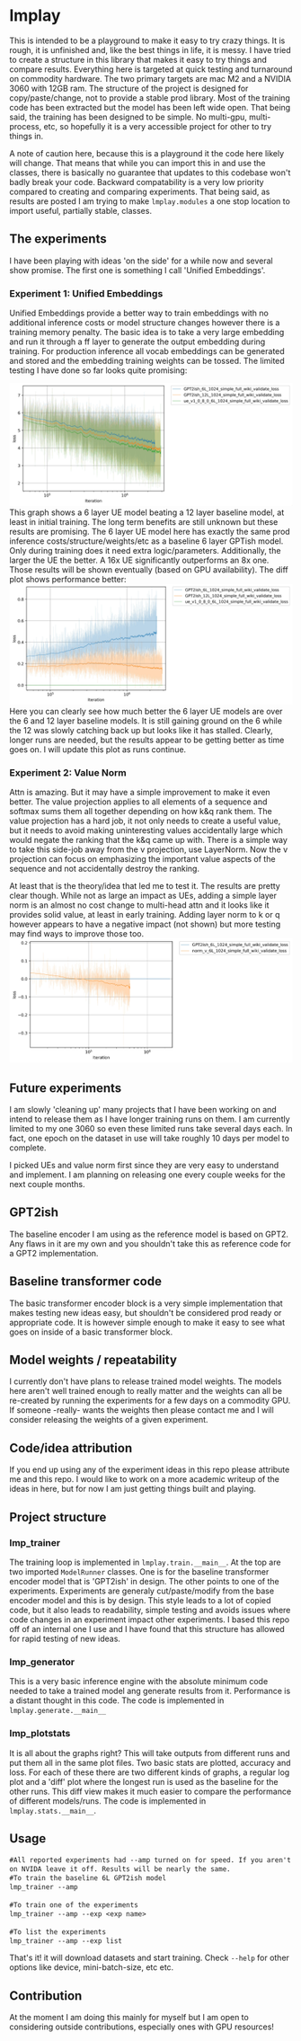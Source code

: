 # lmplay
This is intended to be a playground to make it easy to try crazy things. It is rough, it is unfinished and, like the best things in life, it is messy.
I have tried to create a structure in this library that makes it easy to try things and compare results.
Everything here is targeted at quick testing and turnaround on commodity hardware. The two primary targets are mac M2 and a NVIDIA 3060 with 12GB ram.
The structure of the project is designed for copy/paste/change, not to provide a stable prod library. Most of the training code has been extracted but the model has been left wide open.
That being said, the training has been designed to be simple. No multi-gpu, multi-process, etc, so hopefully it is a very accessible project for other to try things in.

A note of caution here, because this is a playground it the code here likely will change. That means that while you can import this in and use the classes, there is basically no guarantee that updates to this codebase won't badly break your code. Backward compatability is a very low priority compared to creating and comparing experiments. That being said, as results are posted I am trying to make `lmplay.modules` a one stop location to import useful, partially stable, classes. 

## The experiments
I have been playing with ideas 'on the side' for a while now and several show promise. The first one is something I call 'Unified Embeddings'.
### Experiment 1: Unified Embeddings
Unified Embeddings provide a better way to train embeddings with no additional inference costs or model structure changes however there is a training memory penalty.
The basic idea is to take a very large embedding and run it through a ff layer to generate the output embedding during training. 
For production inference all vocab embeddings can be generated and stored and the embedding training weights can be tossed.
The limited testing I have done so far looks quite promising:

![](results/ue_log_loss.jpg)
This graph shows a 6 layer UE model beating a 12 layer baseline model, at least in initial training. The long term benefits are still unknown but these results are promising. The 6 layer UE model here has exactly the same prod inference costs/structure/weights/etc as a baseline 6 layer GPTish model. Only during training does it need extra logic/parameters. Additionally, the larger the UE the better. A 16x UE significantly outperforms an 8x one. Those results will be shown eventually (based on GPU availability).
The diff plot shows performance better:
![](results/ue_log_diff_loss.jpg)
Here you can clearly see how much better the 6 layer UE models are over the 6 and 12 layer baseline models. It is still gaining ground on the 6 while the 12 was slowly catching back up but looks like it has stalled. Clearly, longer runs are needed, but the results appear to be getting better as time goes on. I will update this plot as runs continue.

### Experiment 2: Value Norm
Attn is amazing. But it may have a simple improvement to make it even better. The value projection applies to all elements of a sequence and softmax sums them all together depending on how k&q rank them. 
The value projection has a hard job, it not only needs to create a useful value, but it needs to avoid making uninteresting values accidentally large which would negate the ranking that the k&q came up with. There is a simple way to take this side-job away from the v projection, use LayerNorm. Now the v projection can focus on emphasizing the important value aspects of the sequence and not accidentally destroy the ranking.

At least that is the theory/idea that led me to test it. The results are pretty clear though. While not as large an impact as UEs, adding a simple layer norm is an almost no cost change to multi-head attn and it looks like it provides solid value, at least in early training. Adding layer norm to k or q however appears to have a negative impact (not shown) but more testing may find ways to improve those too.
![](results/nv_log_diff_loss.jpg)
## Future experiments
I am slowly 'cleaning up' many projects that I have been working on and intend to release them as I have longer training runs on them. I am currently limited to my one 3060 so even these limited runs take several days each. In fact, one epoch on the dataset in use will take roughly 10 days per model to complete. 

I picked UEs and value norm first since they are very easy to understand and implement. I am planning on releasing one every couple weeks for the next couple months.

## GPT2ish
The baseline encoder I am using as the reference model is based on GPT2. Any flaws in it are my own and you shouldn't take this as reference code for a GPT2 implementation.

## Baseline transformer code
The basic transformer encoder block is a very simple implementation that makes testing new ideas easy, but shouldn't be considered prod ready or appropriate code. It is however simple enough to make it easy to see what goes on inside of a basic transformer block. 

## Model weights / repeatability
I currently don't have plans to release trained model weights. The models here aren't well trained enough to really matter and the weights can all be re-created by running the experiments for a few days on a commodity GPU. If someone -really- wants the weights then please contact me and I will consider releasing the weights of a given experiment.

## Code/idea attribution
If you end up using any of the experiment ideas in this repo please attribute me and this repo. I would like to work on a more academic writeup of the ideas in here, but for now I am just getting things built and playing.   

## Project structure
### lmp_trainer
The training loop is implemented in `lmplay.train.__main__`. At the top are two imported `ModelRunner` classes. One is for the baseline transformer encoder model that is 'GPT2ish' in design. 
The other points to one of the experiments. Experiments are generaly cut/paste/modify from the base encoder model and this is by design. 
This style leads to a lot of copied code, but it also leads to readability, simple testing and avoids issues where code changes in an experiment impact other experiments. I based this repo off of an internal one I use and I have found that this structure has allowed for rapid testing of new ideas.

### lmp_generator
This is a very basic inference engine with the absolute minimum code needed to take a trained model ang generate results from it. Performance is a distant thought in this code.
The code is implemented in `lmplay.generate.__main__`

### lmp_plotstats
It is all about the graphs right? This will take outputs from different runs and put them all in the same plot files. Two basic stats are plotted, accuracy and loss.
For each of these there are two different kinds of graphs, a regular log plot and a 'diff' plot where the longest run is used as the baseline for the other runs. This diff view makes it much easier to compare the performance of different models/runs.
The code is implemented in `lmplay.stats.__main__`.

## Usage
```
#All reported experiments had --amp turned on for speed. If you aren't on NVIDA leave it off. Results will be nearly the same.
#To train the baseline 6L GPT2ish model
lmp_trainer --amp

#To train one of the experiments
lmp_trainer --amp --exp <exp name>

#To list the experiments
lmp_trainer --amp --exp list
```
That's it! it will download datasets and start training. Check `--help` for other options like device, mini-batch-size, etc etc.

## Contribution
At the moment I am doing this mainly for myself but I am open to considering outside contributions, especially ones with GPU resources!
